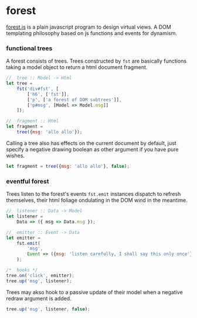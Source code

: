# forest

[forest.js](http://mathchat.fr:8083/vv)
is a plain javascript program to design virtual views.
A DOM templating philosophy based on js functions and events for dynamism.

### functional trees

A forest consists of trees. 
Trees constructed by `fst` are basically functions 
taking a model object to return a html document fragment.

```javascript
//  tree :: Model -> Html 
let tree = 
    fst('div#fst', [
        ['h6', ['fst']],
        ['p', ['a forest of DOM subtrees']],
        ['p#msg', [Model => Model.msg]]
    ]);

//  fragment :: Html 
let fragment = 
    tree({msg: 'allo allo'});
```

Calling a tree also has effects on the current document by default,
just specify a negative drawing boolean as other argument if you have pure wishes.

```javascript
let fragment = tree({msg: 'allo allo'}, false);
```

### eventful forest

Trees listen to the forest's events `fst.emit` instances dispatch 
to refresh themselves, their html foliage ondulating
in the DOM wind in the meantime.

```javascript
//  listener :: Data -> Model 
let listener = 
    Data => ({ msg => Data.msg });

//  emitter :: Event -> Data
let emitter = 
    fst.emit(
        'msg',
        Event => ({msg: 'listen carefully, I shall say this only once'})
    );

/*  hooks */ 
tree.on('click', emitter);
tree.up('msg', listener);
```

Trees may akso hook to a passive update of their model
when a negative redraw argument is added.

```javascript 
tree.up('msg', listener, false);
```

